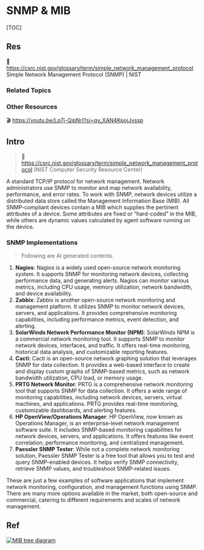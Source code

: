 # SNMP & MIB

[TOC]



## Res
📂 https://csrc.nist.gov/glossary/term/simple_network_management_protocol
Simple Network Management Protocol (SNMP) | NIST


### Related Topics


### Other Resources
🎬 https://youtu.be/Lq7j-QipNrI?si=qy_XAN4KpojJvssp



## Intro
> 🔗 https://csrc.nist.gov/glossary/term/simple_network_management_protocol (NIST Computer Security Resource Center)

A standard TCP/IP protocol for network management. Network administrators use SNMP to monitor and map network availability, performance, and error rates. To work with SNMP, network devices utilize a distributed data store called the Management Information Base (MIB). All SNMP-compliant devices contain a MIB which supplies the pertinent attributes of a device. Some attributes are fixed or “hard-coded” in the MIB, while others are dynamic values calculated by agent software running on the device.


### SNMP Implementations
> Following are AI generated contents.

1. **Nagios**: Nagios is a widely used open-source network monitoring system. It supports SNMP for monitoring network devices, collecting performance data, and generating alerts. Nagios can monitor various metrics, including CPU usage, memory utilization, network bandwidth, and device availability.
2. **Zabbix**: Zabbix is another open-source network monitoring and management platform. It utilizes SNMP to monitor network devices, servers, and applications. It provides comprehensive monitoring capabilities, including performance metrics, event detection, and alerting.
3. **SolarWinds Network Performance Monitor (NPM)**: SolarWinds NPM is a commercial network monitoring tool. It supports SNMP to monitor network devices, interfaces, and traffic. It offers real-time monitoring, historical data analysis, and customizable reporting features.
4. **Cacti**: Cacti is an open-source network graphing solution that leverages SNMP for data collection. It provides a web-based interface to create and display custom graphs of SNMP-based metrics, such as network bandwidth utilization, CPU load, or memory usage.
5. **PRTG Network Monitor**: PRTG is a comprehensive network monitoring tool that supports SNMP for data collection. It offers a wide range of monitoring capabilities, including network devices, servers, virtual machines, and applications. PRTG provides real-time monitoring, customizable dashboards, and alerting features.
6. **HP OpenView/Operations Manager**: HP OpenView, now known as Operations Manager, is an enterprise-level network management software suite. It includes SNMP-based monitoring capabilities for network devices, servers, and applications. It offers features like event correlation, performance monitoring, and centralized management.
7. **Paessler SNMP Tester**: While not a complete network monitoring solution, Paessler SNMP Tester is a free tool that allows you to test and query SNMP-enabled devices. It helps verify SNMP connectivity, retrieve SNMP values, and troubleshoot SNMP-related issues.

These are just a few examples of software applications that implement network monitoring, configuration, and management functions using SNMP. There are many more options available in the market, both open-source and commercial, catering to different requirements and scales of network management.



## Ref
[Snmp学习总结(一)——Snmp的基本概念]: https://www.cnblogs.com/xdp-gacl/p/3978825.html

[SNMP – What Is Simple Network Management Protocol]: https://www.softwaretestinghelp.com/snmp-protocol/
[Simple Network Management Protocol (SNMP) | GeeksforGeeks]: https://www.geeksforgeeks.org/simple-network-management-protocol-snmp/

[Simple Network Management Protocol | Wiki]: https://en.wikipedia.org/wiki/Simple_Network_Management_Protocol

[Network Basics: What Is SNMP and How Does It Work?]: https://www.auvik.com/franklyit/blog/network-basics-what-is-snmp/

[![MIB tree diagram](https://cdn-fainj.nitrocdn.com/HMhNvtGdkXCThiYKondeUNdKlFRQtHkp/assets/images/optimized/rev-917d04c/www.auvik.com/wp-content/uploads/2016/07/blogrefresh-snmpdiagram-nsm.jpeg)](https://www.auvik.com/wp-content/uploads/2016/07/blogrefresh-snmpdiagram-nsm.jpeg)

